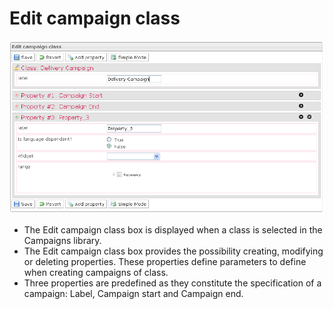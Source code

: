 <!--
author:
    - 'Jérôme Bogaerts'
created_at: '2012-03-29 15:44:10'
updated_at: '2013-03-13 14:11:29'
tags:
    - Deliveries
-->

Edit campaign class
===================

![](../resources/campaigns-editclass.png)

-   The Edit campaign class box is displayed when a class is selected in the Campaigns library.
-   The Edit campaign class box provides the possibility creating, modifying or deleting properties. These properties define parameters to define when creating campaigns of class.
-   Three properties are predefined as they constitute the specification of a campaign: Label, Campaign start and Campaign end.


